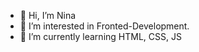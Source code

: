 - 👋 Hi, I’m Nina
- 👀 I’m interested in Fronted-Development.
- 🌱 I’m currently learning HTML, CSS, JS

<!---
ninikoua/ninikoua is a ✨ special ✨ repository because its `README.md` (this file) appears on your GitHub profile.
You can click the Preview link to take a look at your changes.
--->
